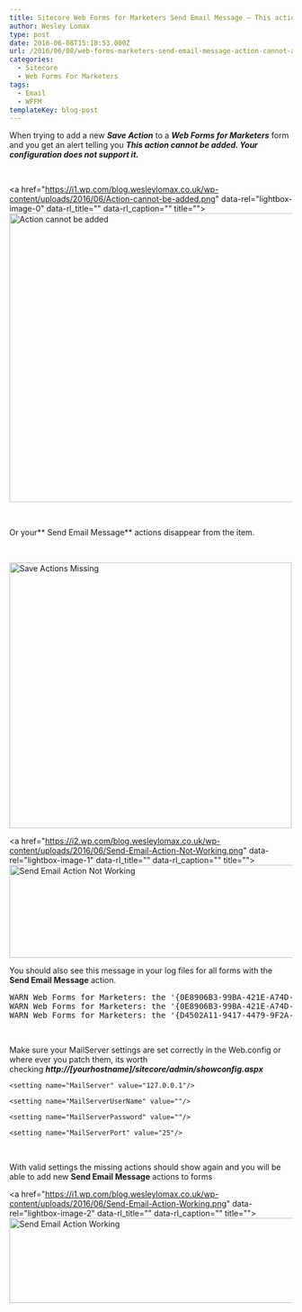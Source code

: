 ```yaml
---
title: Sitecore Web Forms for Marketers Send Email Message – This action cannot be added. Your configuration does not support it.
author: Wesley Lomax
type: post
date: 2016-06-08T15:18:53.000Z
url: /2016/06/08/web-forms-marketers-send-email-message-action-cannot-added-configuration-not-support/
categories:
  - Sitecore
  - Web Forms For Marketers
tags:
  - Email
  - WFFM
templateKey: blog-post
---
```

When trying to add a new _**Save Action**_ to a **_Web Forms for Marketers_** form and you get an alert telling you **_This action cannot be added. Your configuration does not support it._**

&nbsp;

<a href="https://i1.wp.com/blog.wesleylomax.co.uk/wp-content/uploads/2016/06/Action-cannot-be-added.png" data-rel="lightbox-image-0" data-rl\_title="" data-rl\_caption="" title=""><img class="alignnone size-full wp-image-377" src="https://i1.wp.com/blog.wesleylomax.co.uk/wp-content/uploads/2016/06/Action-cannot-be-added.png?resize=507%2C513" alt="Action cannot be added" width="507" height="513" srcset="https://i1.wp.com/blog.wesleylomax.co.uk/wp-content/uploads/2016/06/Action-cannot-be-added.png?w=507 507w, https://i1.wp.com/blog.wesleylomax.co.uk/wp-content/uploads/2016/06/Action-cannot-be-added.png?resize=296%2C300 296w" sizes="(max-width: 507px) 100vw, 507px" data-recalc-dims="1" /></a>

&nbsp;

Or your** Send Email Message** actions disappear from the item.

&nbsp;

<img class="alignnone size-full wp-image-379" src="https://i1.wp.com/blog.wesleylomax.co.uk/wp-content/uploads/2016/06/Save-Actions-Missing.png?resize=502%2C472" alt="Save Actions Missing" width="502" height="472" srcset="https://i1.wp.com/blog.wesleylomax.co.uk/wp-content/uploads/2016/06/Save-Actions-Missing.png?w=502 502w, https://i1.wp.com/blog.wesleylomax.co.uk/wp-content/uploads/2016/06/Save-Actions-Missing.png?resize=300%2C282 300w" sizes="(max-width: 502px) 100vw, 502px" data-recalc-dims="1" />

<a href="https://i2.wp.com/blog.wesleylomax.co.uk/wp-content/uploads/2016/06/Send-Email-Action-Not-Working.png" data-rel="lightbox-image-1" data-rl\_title="" data-rl\_caption="" title=""><img class="alignnone size-full wp-image-380" src="https://i2.wp.com/blog.wesleylomax.co.uk/wp-content/uploads/2016/06/Send-Email-Action-Not-Working.png?resize=591%2C165" alt="Send Email Action Not Working" width="591" height="165" srcset="https://i2.wp.com/blog.wesleylomax.co.uk/wp-content/uploads/2016/06/Send-Email-Action-Not-Working.png?w=591 591w, https://i2.wp.com/blog.wesleylomax.co.uk/wp-content/uploads/2016/06/Send-Email-Action-Not-Working.png?resize=300%2C84 300w" sizes="(max-width: 591px) 100vw, 591px" data-recalc-dims="1" /></a>

You should also see this message in your log files for all forms with the **Send Email Message** action.

<pre>WARN Web Forms for Marketers: the '{0E8906B3-99BA-421E-A74D-277ED17A32FD}' action cannot be usedException has been thrown by the target of an invocation.
WARN Web Forms for Marketers: the '{0E8906B3-99BA-421E-A74D-277ED17A32FD}' action cannot be usedException has been thrown by the target of an invocation.
WARN Web Forms for Marketers: the '{D4502A11-9417-4479-9F2A-485F45D2E2D0}' action cannot be usedException has been thrown by the target of an invocation.</pre>

&nbsp;

Make sure your MailServer settings are set correctly in the Web.config or where ever you patch them, its worth checking _**http://[yourhostname]/sitecore/admin/showconfig.aspx**_

`<setting name="MailServer" value="127.0.0.1"/>`
  
`<setting name="MailServerUserName" value=""/>`
  
`<setting name="MailServerPassword" value=""/>`
  
`<setting name="MailServerPort" value="25"/>`

&nbsp;

With valid settings the missing actions should show again and you will be able to add new **Send Email Message** actions to forms

<a href="https://i1.wp.com/blog.wesleylomax.co.uk/wp-content/uploads/2016/06/Send-Email-Action-Working.png" data-rel="lightbox-image-2" data-rl\_title="" data-rl\_caption="" title=""><img class="alignnone size-full wp-image-381" src="https://i1.wp.com/blog.wesleylomax.co.uk/wp-content/uploads/2016/06/Send-Email-Action-Working.png?resize=623%2C151" alt="Send Email Action Working" width="623" height="151" srcset="https://i1.wp.com/blog.wesleylomax.co.uk/wp-content/uploads/2016/06/Send-Email-Action-Working.png?w=623 623w, https://i1.wp.com/blog.wesleylomax.co.uk/wp-content/uploads/2016/06/Send-Email-Action-Working.png?resize=300%2C73 300w" sizes="(max-width: 623px) 100vw, 623px" data-recalc-dims="1" /></a>

&nbsp;

&nbsp;